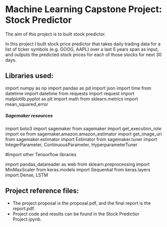 # Machine Learning Capstone Project: Stock Predictor
The aim of this project is to built stock predictor.

In this project I built stock price predictor that takes daily trading data for a list of ticker symbols (e.g.
GOOG, AAPL) over a last 5 years span as input, and outputs the predicted stock prices for each of those stocks for next 30 days.

## Libraries used:
import numpy as np
import pandas as pd
import json
import time
from datetime import datetime
from requests import request
import matplotlib.pyplot as plt
import math
from sklearn.metrics import mean_squared_error

##### Sagemaker resources

import boto3
import sagemaker
from sagemaker import get_execution_role
import os
from sagemaker.amazon.amazon_estimator import get_image_uri
from sagemaker.estimator import Estimator
from sagemaker.tuner import IntegerParameter, ContinuousParameter, HyperparameterTuner

#Import other Tensorflow libraries

import pandas_datareader as web
from sklearn.preprocessing import MinMaxScaler
from keras.models import Sequential
from keras.layers import Dense, LSTM



## Project reference files:
- The project proposal is the proposal.pdf, and the final report is the report.pdf.
- Project code and results can be found in the Stock Predictior Project.ipynb.
